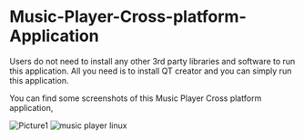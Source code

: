# Music-Player-Cross-platform-Application
Users do not need to install any other 3rd party libraries and software to run this application. All you need is to install QT creator and you can simply run this application.

You can find some screenshots of this Music Player Cross platform application,

![Picture1](https://user-images.githubusercontent.com/75195777/141049064-b1dff54f-433e-4844-8b36-cc0e03e1f84c.jpg)
![music player linux](https://user-images.githubusercontent.com/75195777/141049360-4568f00b-0eb3-42d0-ab0b-c18d1a6c3b7e.jpg)
